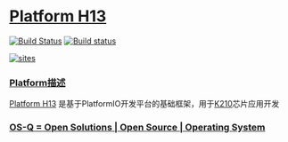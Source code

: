 ﻿# [Platform H13](https://github.com/OS-Q/H13)

[![Build Status](https://travis-ci.com/OS-Q/H13.svg?branch=master)](https://travis-ci.com/OS-Q/H13)
[![Build status](https://ci.appveyor.com/api/projects/status/7cly7p33jnotmgjv?svg=true)](https://ci.appveyor.com/project/Qitas/H13)

[![sites](http://182.61.61.133/link/resources/OSQ.png)](http://www.OS-Q.com)

### [Platform描述](https://github.com/OS-Q/H13/wiki) 

[Platform H13](https://github.com/OS-Q/H13) 是基于PlatformIO开发平台的基础框架，用于[K210](https://github.com/sochub/K210)芯片应用开发

### [OS-Q = Open Solutions | Open Source |  Operating System ](http://www.OS-Q.com/H13)
